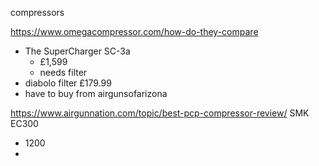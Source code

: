 compressors

https://www.omegacompressor.com/how-do-they-compare
- The SuperCharger SC-3a
  - £1,599
  - needs filter
- diabolo filter  £179.99
- have to buy from airgunsofarizona


https://www.airgunnation.com/topic/best-pcp-compressor-review/
SMK EC300 
- 1200
- 